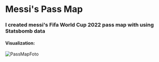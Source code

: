 # Messi's Pass Map
### I created messi's Fifa World Cup 2022 pass map with using Statsbomb data


#### Visualization:
![PassMapFoto](https://github.com/suubmad/Messi_Pass_Map/assets/29547973/37140715-d7b1-469a-8a38-e9938839b51f)
